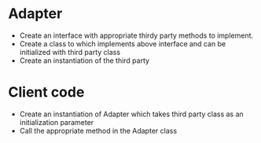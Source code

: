 # Adapter

- Create an interface with appropriate thirdy party methods to implement.
- Create a class to which implements above interface and can be initialized with third party class
- Create an instantiation of the third party
# Client code
- Create an instantiation of Adapter which takes third party class as an initialization parameter
- Call the appropriate method in the Adapter class
